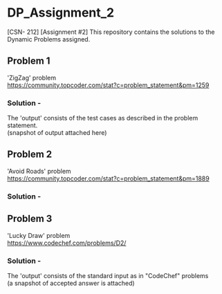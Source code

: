 # DP_Assignment_2  
[CSN- 212] [Assignment #2] This repository contains the solutions to the Dynamic Problems assigned.  
  
## Problem 1  
'ZigZag' problem  
https://community.topcoder.com/stat?c=problem_statement&pm=1259  
  
### Solution -  
The 'output' consists of the test cases as described in the problem statement.  
(snapshot of output attached here)  

## Problem 2  
'Avoid Roads' problem  
https://community.topcoder.com/stat?c=problem_statement&pm=1889  
  
### Solution -  
  
  
## Problem 3  
'Lucky Draw' problem  
https://www.codechef.com/problems/D2/  
  
### Solution -  
The 'output' consists of the standard input as in "CodeChef" problems  
(a snapshot of accepted answer is attached)  
